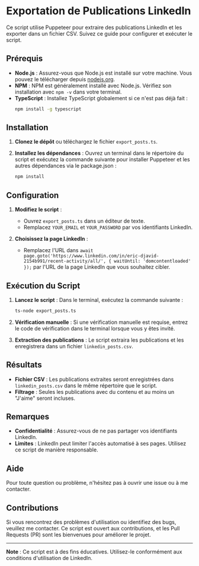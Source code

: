 # Exportation de Publications LinkedIn

Ce script utilise Puppeteer pour extraire des publications LinkedIn et les exporter dans un fichier CSV. Suivez ce guide pour configurer et exécuter le script.

## Prérequis

- **Node.js** : Assurez-vous que Node.js est installé sur votre machine. Vous pouvez le télécharger depuis [nodejs.org](https://nodejs.org/).
- **NPM** : NPM est généralement installé avec Node.js. Vérifiez son installation avec `npm -v` dans votre terminal.
- **TypeScript** : Installez TypeScript globalement si ce n'est pas déjà fait :
  ```bash
  npm install -g typescript
  ```

## Installation

1. **Clonez le dépôt** ou téléchargez le fichier `export_posts.ts`.

2. **Installez les dépendances** :
   Ouvrez un terminal dans le répertoire du script et exécutez la commande suivante pour installer Puppeteer et les autres dépendances via le package.json :
   ```bash
   npm install
   ```

## Configuration

1. **Modifiez le script** :
   - Ouvrez `export_posts.ts` dans un éditeur de texte.
   - Remplacez `YOUR_EMAIL` et `YOUR_PASSWORD` par vos identifiants LinkedIn.

2. **Choisissez la page LinkedIn** :
   - Remplacez l'URL dans `await page.goto('https://www.linkedin.com/in/eric-djavid-2154b991/recent-activity/all/', { waitUntil: 'domcontentloaded' });` par l'URL de la page LinkedIn que vous souhaitez cibler.

## Exécution du Script

1. **Lancez le script** :
   Dans le terminal, exécutez la commande suivante :
   ```bash
   ts-node export_posts.ts
   ```

2. **Vérification manuelle** :
   Si une vérification manuelle est requise, entrez le code de vérification dans le terminal lorsque vous y êtes invité.

3. **Extraction des publications** :
   Le script extraira les publications et les enregistrera dans un fichier `linkedin_posts.csv`.

## Résultats

- **Fichier CSV** : Les publications extraites seront enregistrées dans `linkedin_posts.csv` dans le même répertoire que le script.
- **Filtrage** : Seules les publications avec du contenu et au moins un "J'aime" seront incluses.

## Remarques

- **Confidentialité** : Assurez-vous de ne pas partager vos identifiants LinkedIn.
- **Limites** : LinkedIn peut limiter l'accès automatisé à ses pages. Utilisez ce script de manière responsable.

## Aide

Pour toute question ou problème, n'hésitez pas à ouvrir une issue ou à me contacter.

## Contributions

Si vous rencontrez des problèmes d'utilisation ou identifiez des bugs, veuillez me contacter. Ce script est ouvert aux contributions, et les Pull Requests (PR) sont les bienvenues pour améliorer le projet.

---

**Note** : Ce script est à des fins éducatives. Utilisez-le conformément aux conditions d'utilisation de LinkedIn.
